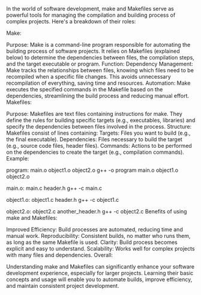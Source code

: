 In the world of software development, make and Makefiles serve as powerful tools for managing the compilation and building process of complex projects. Here's a breakdown of their roles:

Make:

Purpose: Make is a command-line program responsible for automating the building process of software projects. It relies on Makefiles (explained below) to determine the dependencies between files, the compilation steps, and the target executable or program.
Function:
Dependency Management: Make tracks the relationships between files, knowing which files need to be recompiled when a specific file changes. This avoids unnecessary recompilation of everything, saving time and resources.
Automation: Make executes the specified commands in the Makefile based on the dependencies, streamlining the build process and reducing manual effort.
Makefiles:

Purpose: Makefiles are text files containing instructions for make. They define the rules for building specific targets (e.g., executables, libraries) and specify the dependencies between files involved in the process.
Structure: Makefiles consist of lines containing:
Targets: Files you want to build (e.g., the final executable).
Dependencies: Files necessary to build the target (e.g., source code files, header files).
Commands: Actions to be performed on the dependencies to create the target (e.g., compilation commands).
Example:

program: main.o object1.o object2.o
  g++ -o program main.o object1.o object2.o

main.o: main.c header.h
  g++ -c main.c

object1.o: object1.c header.h
  g++ -c object1.c

object2.o: object2.c another_header.h
  g++ -c object2.c
Benefits of using make and Makefiles:

Improved Efficiency: Build processes are automated, reducing time and manual work.
Reproducibility: Consistent builds, no matter who runs them, as long as the same Makefile is used.
Clarity: Build process becomes explicit and easy to understand.
Scalability: Works well for complex projects with many files and dependencies.
Overall:

Understanding make and Makefiles can significantly enhance your software development experience, especially for larger projects. Learning their basic concepts and usage will enable you to automate builds, improve efficiency, and maintain consistent project development.



